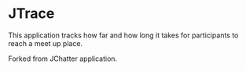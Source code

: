 JTrace
======
This application tracks how far and how long it takes for participants to reach a meet up place.

Forked from JChatter application.

